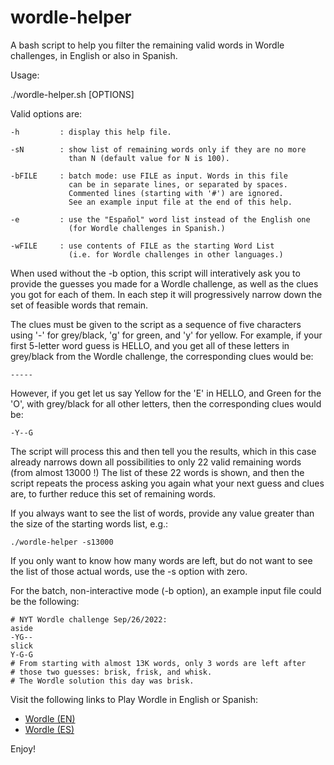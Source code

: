 # wordle-helper
A bash script to help you filter the remaining valid words in Wordle challenges, in English or also in Spanish.

Usage:

./wordle-helper.sh [OPTIONS]

Valid options are:

    -h         : display this help file.

    -sN        : show list of remaining words only if they are no more
                 than N (default value for N is 100).

    -bFILE     : batch mode: use FILE as input. Words in this file
                 can be in separate lines, or separated by spaces.
                 Commented lines (starting with '#') are ignored.
                 See an example input file at the end of this help.

    -e         : use the "Español" word list instead of the English one
                 (for Wordle challenges in Spanish.)

    -wFILE     : use contents of FILE as the starting Word List
                 (i.e. for Wordle challenges in other languages.)

When used without the -b option, this script will interatively
ask you to provide the guesses you made for a Wordle challenge,
as well as the clues you got for each of them. In each step it will
progressively narrow down the set of feasible words that remain.

The clues must be given to the script as a sequence of five characters
using '-' for grey/black, 'g' for green, and 'y' for yellow.
For example, if your first 5-letter word guess is HELLO, and you get
all of these letters in grey/black from the Wordle challenge, the
corresponding clues would be:

    -----

However, if you get let us say Yellow for the 'E' in HELLO, and Green
for the 'O', with grey/black for all other letters, then the
corresponding clues would be:

    -Y--G

The script will process this and then tell you the results, which in
this case already narrows down all possibilities to only 22 valid
remaining words (from almost 13000 !) The list of these 22 words is
shown, and then the script repeats the process asking you again what
your next guess and clues are, to further reduce this set of
remaining words.

If you always want to see the list of words, provide any value greater
than the size of the starting words list, e.g.:

    ./wordle-helper -s13000

If you only want to know how many words are left, but do not want to
see the list of those actual words, use the -s option with zero.

For the batch, non-interactive mode (-b option), an example input file
could be the following:

    # NYT Wordle challenge Sep/26/2022:
    aside
    -YG--
    slick
    Y-G-G
    # From starting with almost 13K words, only 3 words are left after
    # those two guesses: brisk, frisk, and whisk.
    # The Wordle solution this day was brisk.

Visit the following links to Play Wordle in English or Spanish:
- [Wordle (EN)](https://www.nytimes.com/games/wordle/index.html)
- [Wordle (ES)](https://wordle.danielfrg.com/)

Enjoy!
